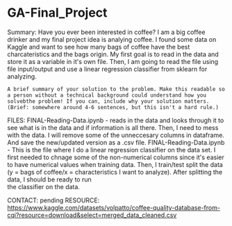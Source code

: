 # GA-Final_Project
Summary:
    Have you ever been interested in coffee? I am a big coffee drinker and my final project idea is analying coffee. I found some data on Kaggle and want to see how many bags of coffee have the best charcateristics and the bags origin. My first goal is to read in the data and store it as a variable in it's own file. Then, I am going to read the file using file input/output and use a linear regression classifier from sklearn for analyzing.
    
    A brief summary of your solution to the problem. Make this readable so a person without a technical background could understand how you solvebthe problem! If you can, include why your solution matters. (Brief: somewhere around 4-6 sentences, but this isn't a hard rule.)
 FILES:
    FINAL-Reading-Data.ipynb
        - reads in the data and looks through it to see what is in the data and if information is all there. Then, I need to mess with the data. I will remove some of the unneccesary
        columns in dataframe. And save the new/updated version as a .csv file.
    FINAL-Reading-Data.ipynb
        - This is the file where I do a linear regression classifier on the data set. I first needed to chnage some of the non-numerical columns since it's easier to have numerical
        values when training data. Then, I train/test split the data (y = bags of coffee/x = characteristics I want to analyze). After splitting the data, I should be ready to run   
        the classifier on the data.

CONTACT: pending
RESOURCE: https://www.kaggle.com/datasets/volpatto/coffee-quality-database-from-cqi?resource=download&select=merged_data_cleaned.csv
